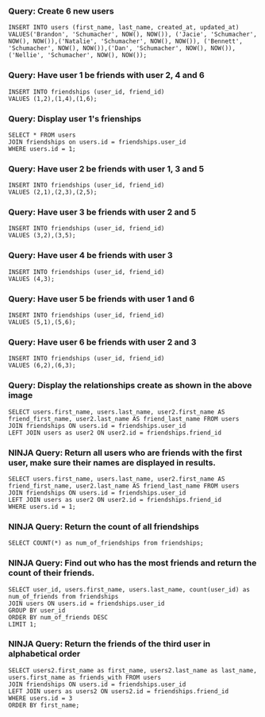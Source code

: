 ### Query: Create 6 new users
```
INSERT INTO users (first_name, last_name, created_at, updated_at)
VALUES('Brandon', 'Schumacher', NOW(), NOW()), ('Jacie', 'Schumacher', NOW(), NOW()),('Natalie', 'Schumacher', NOW(), NOW()), ('Bennett', 'Schumacher', NOW(), NOW()),('Dan', 'Schumacher', NOW(), NOW()),('Nellie', 'Schumacher', NOW(), NOW());
```

### Query: Have user 1 be friends with user 2, 4 and 6
```
INSERT INTO friendships (user_id, friend_id)
VALUES (1,2),(1,4),(1,6);
```

### Query: Display user 1's frienships
```
SELECT * FROM users
JOIN friendships on users.id = friendships.user_id
WHERE users.id = 1;
```

### Query: Have user 2 be friends with user 1, 3 and 5
```
INSERT INTO friendships (user_id, friend_id)
VALUES (2,1),(2,3),(2,5);
```

### Query: Have user 3 be friends with user 2 and 5
```
INSERT INTO friendships (user_id, friend_id)
VALUES (3,2),(3,5);
```

### Query: Have user 4 be friends with user 3
```
INSERT INTO friendships (user_id, friend_id)
VALUES (4,3);
```

### Query: Have user 5 be friends with user 1 and 6
```
INSERT INTO friendships (user_id, friend_id)
VALUES (5,1),(5,6);
```

### Query: Have user 6 be friends with user 2 and 3
```
INSERT INTO friendships (user_id, friend_id)
VALUES (6,2),(6,3);
```

### Query: Display the relationships create as shown in the above image
```
SELECT users.first_name, users.last_name, user2.first_name AS friend_first_name, user2.last_name AS friend_last_name FROM users
JOIN friendships ON users.id = friendships.user_id
LEFT JOIN users as user2 ON user2.id = friendships.friend_id
```

### NINJA Query: Return all users who are friends with the first user, make sure their names are displayed in results.
```
SELECT users.first_name, users.last_name, user2.first_name AS friend_first_name, user2.last_name AS friend_last_name FROM users
JOIN friendships ON users.id = friendships.user_id
LEFT JOIN users as user2 ON user2.id = friendships.friend_id
WHERE users.id = 1;
```

### NINJA Query: Return the count of all friendships
```
SELECT COUNT(*) as num_of_friendships from friendships;
```

### NINJA Query: Find out who has the most friends and return the count of their friends.
```
SELECT user_id, users.first_name, users.last_name, count(user_id) as num_of_friends from friendships
JOIN users ON users.id = friendships.user_id
GROUP BY user_id
ORDER BY num_of_friends DESC
LIMIT 1;
```

### NINJA Query: Return the friends of the third user in alphabetical order
```
SELECT users2.first_name as first_name, users2.last_name as last_name, users.first_name as friends_with FROM users
JOIN friendships ON users.id = friendships.user_id
LEFT JOIN users as users2 ON users2.id = friendships.friend_id
WHERE users.id = 3
ORDER BY first_name;
```